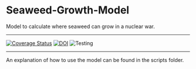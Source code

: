 # Seaweed-Growth-Model
 Model to calculate where seaweed can grow in a nuclear war.

---



[![Coverage Status](https://coveralls.io/repos/github/allfed/Seaweed-Growth-Model/badge.svg?branch=main)](https://coveralls.io/github/allfed/Seaweed-Growth-Model?branch=main) 
[![DOI](https://zenodo.org/badge/DOI/10.5281/zenodo.6866654.svg)](https://doi.org/10.5281/zenodo.6866654)
![Testing](https://github.com/allfed/seaweed-growth-model/actions/workflows/testing.yml/badge.svg)

---

An explanation of how to use the model can be found in the scripts folder. 

